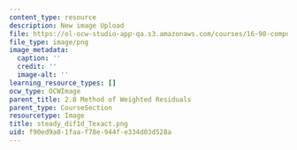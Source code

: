 ```yaml
---
content_type: resource
description: New image Upload
file: https://ol-ocw-studio-app-qa.s3.amazonaws.com/courses/16-90-computational-methods-in-aerospace-engineering-spring-2014/f90ed9a81faaf78e944fe334d03d528a_steady_dif1d_Texact.png
file_type: image/png
image_metadata:
  caption: ''
  credit: ''
  image-alt: ''
learning_resource_types: []
ocw_type: OCWImage
parent_title: 2.8 Method of Weighted Residuals
parent_type: CourseSection
resourcetype: Image
title: steady_dif1d_Texact.png
uid: f90ed9a8-1faa-f78e-944f-e334d03d528a
---
```

